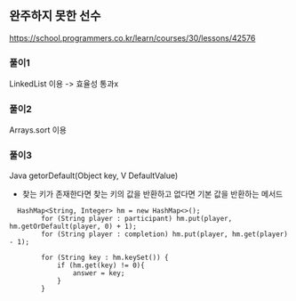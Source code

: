 ## 완주하지 못한 선수
https://school.programmers.co.kr/learn/courses/30/lessons/42576

### 풀이1
LinkedList 이용 -> 효율성 통과x

### 풀이2
Arrays.sort 이용

### 풀이3
Java getorDefault(Object key, V DefaultValue)

-  찾는 키가 존재한다면 찾는 키의 값을 반환하고 없다면 기본 값을 반환하는 메서드


```
  HashMap<String, Integer> hm = new HashMap<>();
        for (String player : participant) hm.put(player, hm.getOrDefault(player, 0) + 1);
        for (String player : completion) hm.put(player, hm.get(player) - 1);

        for (String key : hm.keySet()) {
            if (hm.get(key) != 0){
                answer = key;
            }
        }
```
